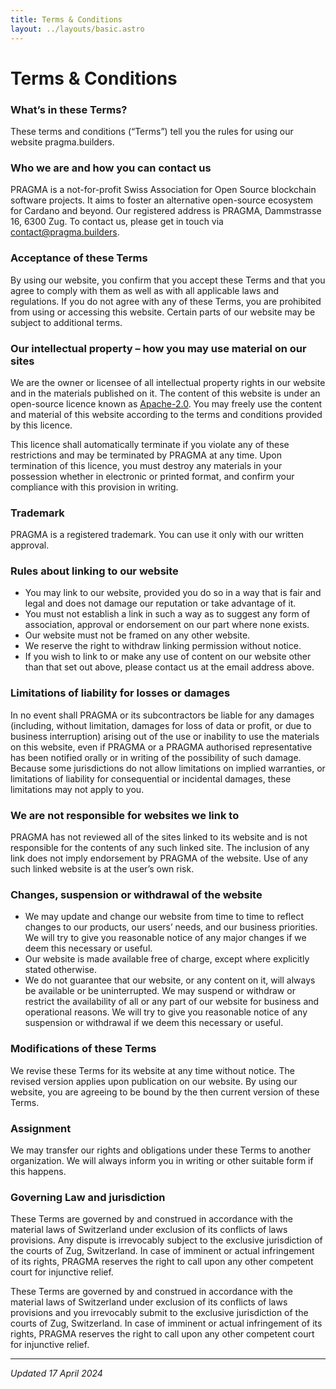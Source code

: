 ```yaml
---
title: Terms & Conditions
layout: ../layouts/basic.astro
---
```


# Terms & Conditions

### What’s in these Terms?

These terms and conditions (“Terms”) tell you the rules for using our website pragma.builders.

### Who we are and how you can contact us

PRAGMA is a not-for-profit Swiss Association for Open Source blockchain software projects. It aims to foster an alternative open-source ecosystem for Cardano and beyond. Our registered address is PRAGMA, Dammstrasse 16, 6300 Zug. To contact us, please get in touch via contact@pragma.builders.

### Acceptance of these Terms

By using our website, you confirm that you accept these Terms and that you agree to comply with them as well as with all applicable laws and regulations. If you do not agree with any of these Terms, you are prohibited from using or accessing this website. Certain parts of our website may be subject to additional terms.

### Our intellectual property – how you may use material on our sites

We are the owner or licensee of all intellectual property rights in our website and in the materials published on it. The content of this website is under an open-source licence known as [Apache-2.0](http://www.apache.org/licenses/LICENSE-2.0). You may freely use the content and material of this website according to the terms and conditions provided by this licence.

This licence shall automatically terminate if you violate any of these restrictions and may be terminated by PRAGMA at any time. Upon termination of this licence, you must destroy any materials in your possession whether in electronic or printed format, and confirm your compliance with this provision in writing.

### Trademark

PRAGMA is a registered trademark. You can use it only with our written approval.

### Rules about linking to our website

- You may link to our website, provided you do so in a way that is fair and legal and does not damage our reputation or take advantage of it.
- You must not establish a link in such a way as to suggest any form of association, approval or endorsement on our part where none exists.
- Our website must not be framed on any other website.
- We reserve the right to withdraw linking permission without notice.
- If you wish to link to or make any use of content on our website other than that set out above, please contact us at the email address above.

### Limitations of liability for losses or damages

In no event shall PRAGMA or its subcontractors be liable for any damages (including, without limitation, damages for loss of data or profit, or due to business interruption) arising out of the use or inability to use the materials on this website, even if PRAGMA or a PRAGMA authorised representative has been notified orally or in writing of the possibility of such damage. Because some jurisdictions do not allow limitations on implied warranties, or limitations of liability for consequential or incidental damages, these limitations may not apply to you.

### We are not responsible for websites we link to

PRAGMA has not reviewed all of the sites linked to its website and is not responsible for the contents of any such linked site. The inclusion of any link does not imply endorsement by PRAGMA of the website. Use of any such linked website is at the user’s own risk.

### Changes, suspension or withdrawal of the website

- We may update and change our website from time to time to reflect changes to our products, our users’ needs, and our business priorities. We will try to give you reasonable notice of any major changes if we deem this necessary or useful.
- Our website is made available free of charge, except where explicitly stated otherwise.
- We do not guarantee that our website, or any content on it, will always be available or be uninterrupted. We may suspend or withdraw or restrict the availability of all or any part of our website for business and operational reasons. We will try to give you reasonable notice of any suspension or withdrawal if we deem this necessary or useful.

### Modifications of these Terms

We revise these Terms for its website at any time without notice. The revised version applies upon publication on our website. By using our website, you are agreeing to be bound by the then current version of these Terms.

### Assignment

We may transfer our rights and obligations under these Terms to another organization. We will always inform you in writing or other suitable form if this happens.

### Governing Law and jurisdiction

These Terms are governed by and construed in accordance with the material laws of Switzerland under exclusion of its conflicts of laws provisions. Any dispute is irrevocably subject to the exclusive jurisdiction of the courts of Zug, Switzerland. In case of imminent or actual infringement of its rights, PRAGMA reserves the right to call upon any other competent court for injunctive relief.

These Terms are governed by and construed in accordance with the material laws of Switzerland under exclusion of its conflicts of laws provisions and you irrevocably submit to the exclusive jurisdiction of the courts of Zug, Switzerland. In case of imminent or actual infringement of its rights, PRAGMA reserves the right to call upon any other competent court for injunctive relief.

---

_Updated 17 April 2024_

